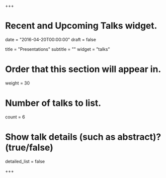 +++
# Recent and Upcoming Talks widget.

date = "2016-04-20T00:00:00"
draft = false

title = "Presentations"
subtitle = ""
widget = "talks"

# Order that this section will appear in.
weight = 30

# Number of talks to list.
count = 6

# Show talk details (such as abstract)? (true/false)
detailed_list = false

+++


